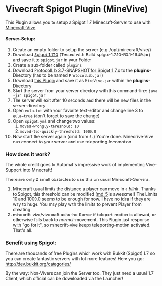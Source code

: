 Vivecraft Spigot Plugin (MineVive)
===========================================

This Plugin allows you to setup a Spigot 1.7 Minecraft-Server to use with [Minecraft-Vive](https://github.com/jrbudda/minecrift).

#### Server-Setup:
1. Create an empty folder to setup the server (e.g. /opt/minecraft/vive/)
1. Download [Spigot 1.7.10](https://www.google.com/search?q=Spigot+1.7.10) (Tested with Build spigot-1.7.10-R0.1-1649.jar) and save it to `spigot.jar` in your Folder
1. Create a sub-folder called `plugins`
1. Download [ProtocolLib 3.7-SNAPSHOT for Spigot 1.7.x](http://ci.dmulloy2.net/job/ProtocolLib/232/) to the **plugins**-Directory (has to be named `ProtocolLib.jar`)
1. Download [this Plugin](https://github.com/possi/MineVive/releases) and save it as `MineVive.jar` within the **plugins**-Directory
1. Start the server from your server directory with this command-line:
  `java -jar spigot.jar`
1. The server will exit after 10 seconds and there will be new files in the server-directory.
1. Open `eula.txt` with your favorite text-editor and change line 3 to `eula=true` (don't forget to save the change)
1. Open `spigot.yml` and change two values:
   1. `moved-wrongly-threshold: 10`
   1. `moved-too-quickly-threshold: 1000.0`
1. Now start the server again (cmd from `6.`)
   You're done. Minecrive-Vive can connect to your server and use teleporting-locomotion.


### How does it work?

The whole credit goes to Automat's impressive work of implementing Vive-Support into Minecraft!

There are only 2 small obstacles to use this on usual Minecraft-Servers:

1. Minecraft usual limits the distance a player can move in a *blink*. Thanks to Spigot, this threshold can be modified ([md_5](https://github.com/md-5) is awesome!)
   The Limits 10 and 1000.0 seems to be enough for now. I have no idea if they are way to huge. You may play with the limits to prevent Player from cheating.
2. minecrift-vive/vivecraft asks the Server if teleport-motion is allowed, or otherwise falls back to *normal*-movement.
   This Plugin just response with "go for it", so minecrift-vive keeps teleporting-motion activated. That's all.

### Benefit using Spigot:
There are thousands of free Plugins which work with Bukkit (Spigot) 1.7 so you can create fantastic servers with lot more features!
Here you go: http://dev.bukkit.org/categories/

By the way: Non-Vivers can join the Server too. They just need a usual 1.7 Client, which official can be downloaded via the Launcher!